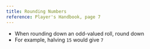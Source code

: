 ```yaml
---
title: Rounding Numbers
reference: Player's Handbook, page 7
---
```


- When rounding down an odd-valued roll, round down
- For example, halving `15` would give `7`
